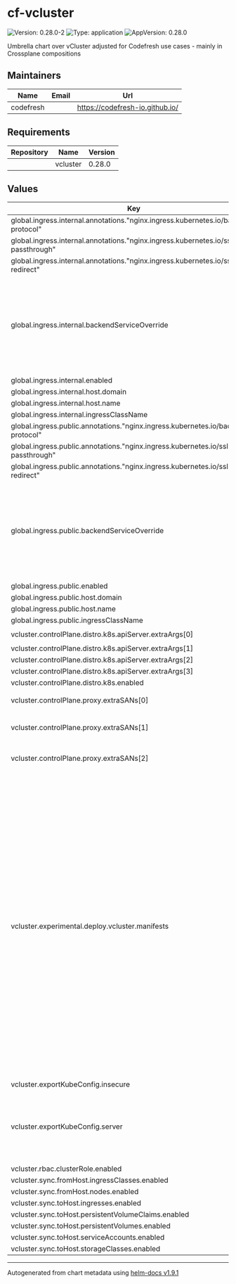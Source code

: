 # cf-vcluster

![Version: 0.28.0-2](https://img.shields.io/badge/Version-0.28.0--2-informational?style=flat-square) ![Type: application](https://img.shields.io/badge/Type-application-informational?style=flat-square) ![AppVersion: 0.28.0](https://img.shields.io/badge/AppVersion-0.28.0-informational?style=flat-square)

Umbrella chart over vCluster adjusted for Codefresh use cases - mainly in Crossplane compositions

## Maintainers

| Name | Email | Url |
| ---- | ------ | --- |
| codefresh |  | <https://codefresh-io.github.io/> |

## Requirements

| Repository | Name | Version |
|------------|------|---------|
|  | vcluster | 0.28.0 |

## Values

| Key | Type | Default | Description |
|-----|------|---------|-------------|
| global.ingress.internal.annotations."nginx.ingress.kubernetes.io/backend-protocol" | string | `"HTTPS"` |  |
| global.ingress.internal.annotations."nginx.ingress.kubernetes.io/ssl-passthrough" | string | `"true"` |  |
| global.ingress.internal.annotations."nginx.ingress.kubernetes.io/ssl-redirect" | string | `"true"` |  |
| global.ingress.internal.backendServiceOverride | object | `{}` | Possibility to override backend service name for ingress. If not set default vcluster backend service will be used |
| global.ingress.internal.enabled | bool | `false` |  |
| global.ingress.internal.host.domain | string | `"corp.local"` |  |
| global.ingress.internal.host.name | string | `"{{ .Release.Name }}"` |  |
| global.ingress.internal.ingressClassName | string | `"nginx-internal"` |  |
| global.ingress.public.annotations."nginx.ingress.kubernetes.io/backend-protocol" | string | `"HTTPS"` |  |
| global.ingress.public.annotations."nginx.ingress.kubernetes.io/ssl-passthrough" | string | `"true"` |  |
| global.ingress.public.annotations."nginx.ingress.kubernetes.io/ssl-redirect" | string | `"true"` |  |
| global.ingress.public.backendServiceOverride | object | `{}` | Possibility to override backend service name for ingress. If not set default vcluster backend service will be used |
| global.ingress.public.enabled | bool | `false` |  |
| global.ingress.public.host.domain | string | `"example.com"` |  |
| global.ingress.public.host.name | string | `"{{ .Release.Name }}"` |  |
| global.ingress.public.ingressClassName | string | `"nginx-public"` |  |
| vcluster.controlPlane.distro.k8s.apiServer.extraArgs[0] | string | `"--oidc-issuer-url=https://dexidp.shared-services.cf-infra.com"` |  |
| vcluster.controlPlane.distro.k8s.apiServer.extraArgs[1] | string | `"--oidc-client-id=vcluster-login"` |  |
| vcluster.controlPlane.distro.k8s.apiServer.extraArgs[2] | string | `"--oidc-username-claim=email"` |  |
| vcluster.controlPlane.distro.k8s.apiServer.extraArgs[3] | string | `"--oidc-groups-claim=groups"` |  |
| vcluster.controlPlane.distro.k8s.enabled | bool | `true` |  |
| vcluster.controlPlane.proxy.extraSANs[0] | string | `"{{ tpl (printf \"%s.%s.%s\" .Release.Name .Release.Namespace \".cluster.svc.local\") . }}"` |  |
| vcluster.controlPlane.proxy.extraSANs[1] | string | `"{{ tpl (printf \"%s.%s\" .Values.global.ingress.internal.host.name .Values.global.ingress.internal.host.domain) . }}"` |  |
| vcluster.controlPlane.proxy.extraSANs[2] | string | `"{{ tpl (printf \"%s.%s\" .Values.global.ingress.public.host.name .Values.global.ingress.public.host.domain) . }}"` |  |
| vcluster.experimental.deploy.vcluster.manifests | string | `"---\nkind: ClusterRoleBinding\napiVersion: rbac.authorization.k8s.io/v1\nmetadata:\n  name: oidc-cluster-admin\nroleRef:\n  apiGroup: rbac.authorization.k8s.io\n  kind: ClusterRole\n  name: cluster-admin\nsubjects:\n- kind: Group\n  name: rnd@codefresh.io\n---\nkind: ClusterRoleBinding\napiVersion: rbac.authorization.k8s.io/v1\nmetadata:\n  name: oidc-cluster-admin-octopus\nroleRef:\n  apiGroup: rbac.authorization.k8s.io\n  kind: ClusterRole\n  name: cluster-admin\nsubjects:\n- kind: Group\n  name: 787d1a9a-e488-4a77-bb6c-f4b2fdfd8cea # Codefresh R&D Team\n- kind: Group\n  name: 607a9f67-422c-4ca2-b8c4-d0be213b9650 # Codefresh SA Team\n- kind: Group\n  name: f8de82e2-cdb6-480a-8f37-9f958ea5fef5 # Codefresh Support Team\n- kind: Group\n  name: 16b3fb37-58f2-4786-8ca8-6f58d0410687 # Codefresh OSS Team\n- kind: Group\n  name: dc35779f-57d5-4dff-90c0-34c6e93fe7e7 # Codefresh OSS Team\n---\napiVersion: v1\nkind: ServiceAccount\nmetadata:\n  name: codefresh-pipelines-integration-cluster-admin\n  namespace: kube-system\n---\napiVersion: v1\nkind: Secret\nmetadata:\n  name: codefresh-pipelines-integration-cluster-admin-token\n  namespace: kube-system\n  annotations:\n    kubernetes.io/service-account.name: codefresh-pipelines-integration-cluster-admin\ntype: kubernetes.io/service-account-token\n---\nkind: ClusterRoleBinding\napiVersion: rbac.authorization.k8s.io/v1\nmetadata:\n  name: codefresh-pipelines-integration-cluster-admin\nroleRef:\n  apiGroup: rbac.authorization.k8s.io\n  kind: ClusterRole\n  name: cluster-admin\nsubjects:\n- kind: ServiceAccount\n  name: codefresh-pipelines-integration-cluster-admin\n  namespace: kube-system"` |  |
| vcluster.exportKubeConfig.insecure | bool | `true` |  |
| vcluster.exportKubeConfig.server | string | `"{{- include \"cf-vcluster.kubeconfighost\" . -}}"` | Automatically calculate and set the kubeconfig host value based on ingress settings |
| vcluster.rbac.clusterRole.enabled | bool | `true` |  |
| vcluster.sync.fromHost.ingressClasses.enabled | bool | `true` |  |
| vcluster.sync.fromHost.nodes.enabled | bool | `true` |  |
| vcluster.sync.toHost.ingresses.enabled | bool | `true` |  |
| vcluster.sync.toHost.persistentVolumeClaims.enabled | bool | `true` |  |
| vcluster.sync.toHost.persistentVolumes.enabled | bool | `true` |  |
| vcluster.sync.toHost.serviceAccounts.enabled | bool | `true` |  |
| vcluster.sync.toHost.storageClasses.enabled | bool | `true` |  |

----------------------------------------------
Autogenerated from chart metadata using [helm-docs v1.9.1](https://github.com/norwoodj/helm-docs/releases/v1.9.1)
